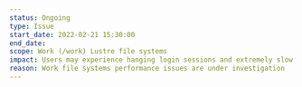 ```yaml
---
status: Ongoing
type: Issue
start_date: 2022-02-21 15:30:00
end_date: 
scope: Work (/work) Lustre file systems
impact: Users may experience hanging login sessions and extremely slow response from ARCHER2
reason: Work file systems performance issues are under investigation
---
```


